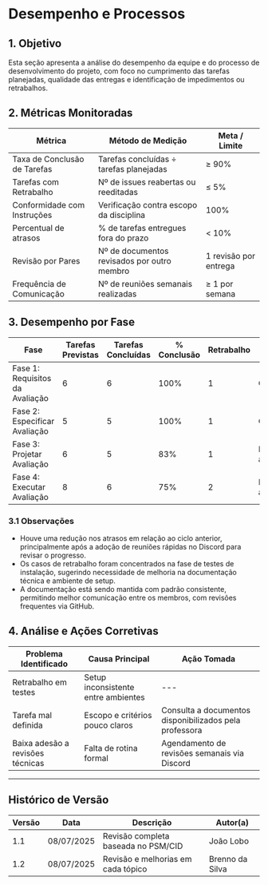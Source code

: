 # Desempenho e Processos

## 1. Objetivo

Esta seção apresenta a análise do desempenho da equipe e do processo de desenvolvimento do projeto, com foco no cumprimento das tarefas planejadas, qualidade das entregas e identificação de impedimentos ou retrabalhos.

## 2. Métricas Monitoradas

| Métrica                       | Método de Medição                                     | Meta / Limite             |
|------------------------------|--------------------------------------------------------|----------------------------|
| Taxa de Conclusão de Tarefas | Tarefas concluídas ÷ tarefas planejadas               | ≥ 90%                      |
| Tarefas com Retrabalho       | Nº de issues reabertas ou reeditadas                 | ≤ 5%                       |
| Conformidade com Instruções  | Verificação contra escopo da disciplina              | 100%                       |
| Percentual de atrasos 	   | % de tarefas entregues fora do prazo 	              | < 10%                       |
| Revisão por Pares            | Nº de documentos revisados por outro membro          | 1 revisão por entrega      |
| Frequência de Comunicação    | Nº de reuniões semanais realizadas                   | ≥ 1 por semana             |

## 3. Desempenho por Fase

| Fase                      | Tarefas Previstas | Tarefas Concluídas | % Conclusão | Retrabalho | Status         |
|--------------------------|-------------------|---------------------|--------------|------------|----------------|
| Fase 1: Requisitos da Avaliação   | 6                 | 6                   | 100%         | 1          |  OK          |
| Fase 2: Especificar Avaliação    | 5                 | 5                   | 100%         | 1          |  OK           |
| Fase 3: Projetar Avaliação       | 6                 | 5                   | 83%          | 1          |  Em atenção   |
| Fase 4: Executar Avaliação       | 8                 | 6                   | 75%          | 2          |  Em andamento |

### 3.1 Observações

- Houve uma redução nos atrasos em relação ao ciclo anterior, principalmente após a adoção de reuniões rápidas no Discord para revisar o progresso.
- Os casos de retrabalho foram concentrados na fase de testes de instalação, sugerindo necessidade de melhoria na documentação técnica e ambiente de setup.
- A documentação está sendo mantida com padrão consistente, permitindo melhor comunicação entre os membros, com revisões frequentes via GitHub.

## 4. Análise e Ações Corretivas

| Problema Identificado            | Causa Principal                            | Ação Tomada                                     |
|----------------------------------|---------------------------------------------|------------------------------------------------|
| Retrabalho em testes             | Setup inconsistente entre ambientes         | ---     |
| Tarefa mal definida              | Escopo e critérios pouco claros             | Consulta a documentos disponibilizados pela professora                     |
| Baixa adesão a revisões técnicas| Falta de rotina formal                      | Agendamento de revisões semanais via Discord   |

---

## Histórico de Versão

| Versão | Data       | Descrição                             | Autor(a) |
|--------|------------|----------------------------------------|----------|
| 1.1    | 08/07/2025 | Revisão completa baseada no PSM/CID    | João Lobo |
| 1.2    | 08/07/2025 | Revisão e melhorias em cada tópico    | Brenno da Silva |
